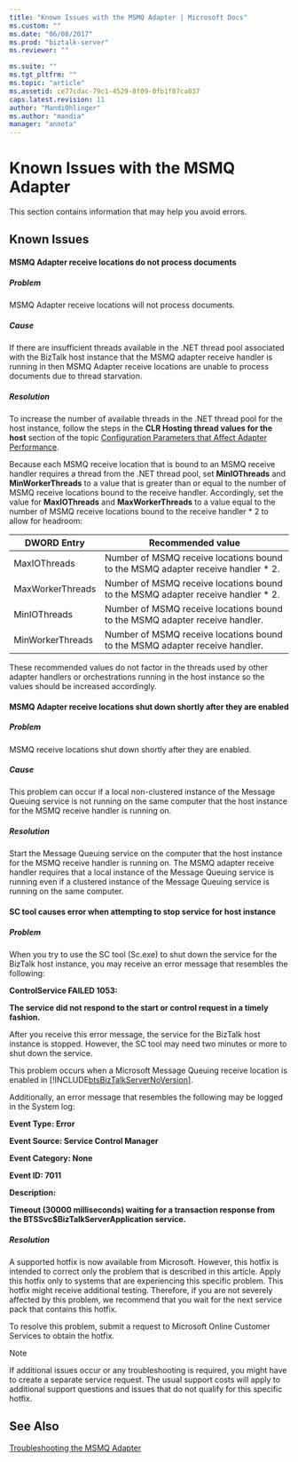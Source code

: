```yaml
---
title: "Known Issues with the MSMQ Adapter | Microsoft Docs"
ms.custom: ""
ms.date: "06/08/2017"
ms.prod: "biztalk-server"
ms.reviewer: ""

ms.suite: ""
ms.tgt_pltfrm: ""
ms.topic: "article"
ms.assetid: ce77cdac-79c1-4529-8f09-0fb1f87ca037
caps.latest.revision: 11
author: "MandiOhlinger"
ms.author: "mandia"
manager: "anneta"
---
```

# Known Issues with the MSMQ Adapter
This section contains information that may help you avoid errors.  
  
## Known Issues  
  
#### MSMQ Adapter receive locations do not process documents  
  
##### Problem  
 MSMQ Adapter receive locations will not process documents.  
  
##### Cause  
 If there are insufficient threads available in the .NET thread pool associated with the BizTalk host instance that the MSMQ adapter receive handler is running in then MSMQ Adapter receive locations are unable to process documents due to thread starvation.  
  
##### Resolution  
 To increase the number of available threads in the .NET thread pool for the host instance, follow the steps in the **CLR Hosting thread values for the host** section of the topic [Configuration Parameters that Affect Adapter Performance](../core/configuration-parameters-that-affect-adapter-performance.md).  
  
 Because each MSMQ receive location that is bound to an MSMQ receive handler requires a thread from the .NET thread pool, set **MinIOThreads** and **MinWorkerThreads** to a value that is greater than or equal to the number of MSMQ receive locations bound to the receive handler. Accordingly, set the value for **MaxIOThreads** and **MaxWorkerThreads** to a value equal to the number of MSMQ receive locations bound to the receive handler * 2 to allow for headroom:  
  
|DWORD Entry|Recommended value|  
|-----------------|-----------------------|  
|MaxIOThreads|Number of MSMQ receive locations bound to the MSMQ adapter receive handler * 2.|  
|MaxWorkerThreads|Number of MSMQ receive locations bound to the MSMQ adapter receive handler * 2.|  
|MinIOThreads|Number of MSMQ receive locations bound to the MSMQ adapter receive handler.|  
|MinWorkerThreads|Number of MSMQ receive locations bound to the MSMQ adapter receive handler.|  
  
 These recommended values do not factor in the threads used by other adapter handlers or orchestrations running in the host instance so the values should be increased accordingly.  
  
#### MSMQ Adapter receive locations shut down shortly after they are enabled  
  
##### Problem  
 MSMQ receive locations shut down shortly after they are enabled.  
  
##### Cause  
 This problem can occur if a local non-clustered instance of the Message Queuing service is not running on the same computer that the host instance for the MSMQ receive handler is running on.  
  
##### Resolution  
 Start the Message Queuing service on the computer that the host instance for the MSMQ receive handler is running on. The MSMQ adapter receive handler requires that a local instance of the Message Queuing service is running even if a clustered instance of the Message Queuing service is running on the same computer.  
  
#### SC tool causes error when attempting to stop service for host instance  
  
##### Problem  
 When you try to use the SC tool (Sc.exe) to shut down the service for the BizTalk host instance, you may receive an error message that resembles the following:  
  
 **ControlService FAILED 1053:**  
  
 **The service did not respond to the start or control request in a timely fashion.**  
  
 After you receive this error message, the service for the BizTalk host instance is stopped. However, the SC tool may need two minutes or more to shut down the service.  
  
 This problem occurs when a Microsoft Message Queuing receive location is enabled in [!INCLUDE[btsBizTalkServerNoVersion](../includes/btsbiztalkservernoversion-md.md)].  
  
 Additionally, an error message that resembles the following may be logged in the System log:  
  
 **Event Type: Error**  
  
 **Event Source: Service Control Manager**  
  
 **Event Category: None**  
  
 **Event ID: 7011**  
  
 **Description:**  
  
 **Timeout (30000 milliseconds) waiting for a transaction response from the BTSSvc$BizTalkServerApplication service.**  
  
##### Resolution  
 A supported hotfix is now available from Microsoft. However, this hotfix is intended to correct only the problem that is described in this article. Apply this hotfix only to systems that are experiencing this specific problem. This hotfix might receive additional testing. Therefore, if you are not severely affected by this problem, we recommend that you wait for the next service pack that contains this hotfix.  
  
 To resolve this problem, submit a request to Microsoft Online Customer Services to obtain the hotfix.  
  
> [!NOTE]
>  If additional issues occur or any troubleshooting is required, you might have to create a separate service request. The usual support costs will apply to additional support questions and issues that do not qualify for this specific hotfix.  
  
## See Also  
 [Troubleshooting the MSMQ Adapter](../core/troubleshooting-the-msmq-adapter.md)